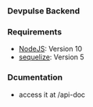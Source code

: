 ### Devpulse Backend
### Requirements
- [NodeJS](https://nodejs.org/en/): Version 10
- [sequelize](https://sequelize.org/): Version 5
### Dcumentation
- access it at /api-doc
